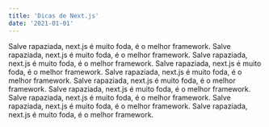 ```yaml
---
title: 'Dicas de Next.js'
date: '2021-01-01'
---
```


Salve rapaziada, next.js é muito foda, é o melhor framework. Salve rapaziada, next.js é muito foda, é o melhor framework. Salve rapaziada, next.js é muito foda, é o melhor framework. Salve rapaziada, next.js é muito foda, é o melhor framework. Salve rapaziada, next.js é muito foda, é o melhor framework.
Salve rapaziada, next.js é muito foda, é o melhor framework. Salve rapaziada, next.js é muito foda, é o melhor framework. Salve rapaziada, next.js é muito foda, é o melhor framework. Salve rapaziada, next.js é muito foda, é o melhor framework. Salve rapaziada, next.js é muito foda, é o melhor framework.
